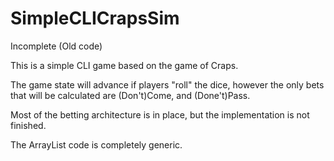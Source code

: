 # SimpleCLICrapsSim
Incomplete (Old code)

This is a simple CLI game based on the game of Craps.

The game state will advance if players "roll" the dice, however the only bets that will be calculated are (Don't)Come, and (Done't)Pass.

Most of the betting architecture is in place, but the implementation is not finished.


The ArrayList code is completely generic.
